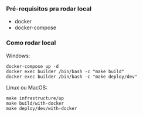 ### Pré-requisitos pra rodar local
- docker
- docker-compose

### Como rodar local

Windows:
```
docker-compose up -d
docker exec builder /bin/bash -c "make build"
docker exec builder /bin/bash -c "make deploy/dev"
```

Linux ou MacOS:
```
make infrastructure/up
make build/with-docker
make deploy/dev/with-docker
```